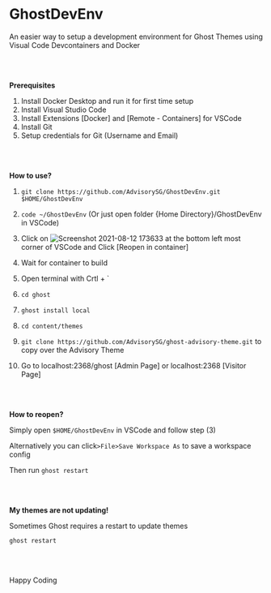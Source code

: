 # GhostDevEnv
An easier way to setup a development environment for Ghost Themes using Visual Code Devcontainers and Docker

<br/><br/>

**Prerequisites**
1) Install Docker Desktop and run it for first time setup
2) Install Visual Studio Code 
3) Install Extensions [Docker] and [Remote - Containers] for VSCode
4) Install Git 
5) Setup credentials for Git (Username and Email)

<br/><br/>

**How to use?**

1) `git clone https://github.com/AdvisorySG/GhostDevEnv.git $HOME/GhostDevEnv` 

2) `code ~/GhostDevEnv` (Or just open folder {Home Directory}/GhostDevEnv in VSCode)

3) Click on ![Screenshot 2021-08-12 173633](https://user-images.githubusercontent.com/88506363/129174878-1baa1c09-72b6-4556-b06a-86864bac3c52.png) at the bottom left most corner of VSCode and Click [Reopen in container]
4) Wait for container to build
5) Open terminal with Crtl + `
6) `cd ghost`
7) `ghost install local`
8) `cd content/themes`
9) `git clone https://github.com/AdvisorySG/ghost-advisory-theme.git` to copy over the Advisory Theme
10) Go to localhost:2368/ghost [Admin Page] or localhost:2368 [Visitor Page]

<br/><br/>

**How to reopen?**

Simply open `$HOME/GhostDevEnv` in VSCode and follow step (3)

Alternatively you can click`>File>Save Workspace As` to save a workspace config 

Then run `ghost restart`

<br/><br/>

**My themes are not updating!**

Sometimes Ghost requires a restart to update themes

`ghost restart`

<br/><br/>

Happy Coding
